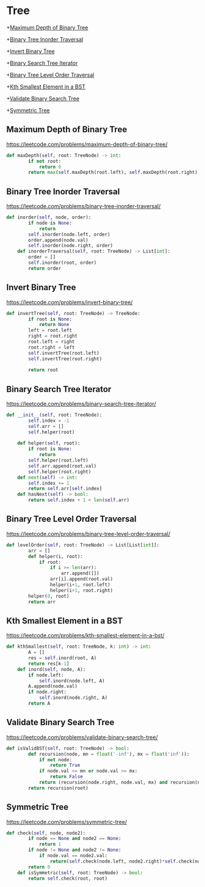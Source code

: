 # Tree

+[Maximum Depth of Binary Tree](#maximum-depth-of-binary-tree)

+[Binary Tree Inorder Traversal](#binary-tree-inorder-traversal)

+[Invert Binary Tree](#invert-binary-tree)

+[Binary Search Tree Iterator](#binary-search-yree-iterator)

+[Binary Tree Level Order Traversal](#binary-tree-level-order-traversal)

+[Kth Smallest Element in a BST](#kth-smallest-element-in-a-bst)

+[Validate Binary Search Tree](#validate-binary-search-tree)

+[Symmetric Tree](#symmetric-tree)

## Maximum Depth of Binary Tree

https://leetcode.com/problems/maximum-depth-of-binary-tree/ 

```python
def maxDepth(self, root: TreeNode) -> int:
        if not root:
            return 0
        return max(self.maxDepth(root.left), self.maxDepth(root.right)) + 1
```

## Binary Tree Inorder Traversal

https://leetcode.com/problems/binary-tree-inorder-traversal/ 

```python
def inorder(self, node, order):
        if node is None:
            return
        self.inorder(node.left, order)
        order.append(node.val)
        self.inorder(node.right, order)
    def inorderTraversal(self, root: TreeNode) -> List[int]:
        order = []
        self.inorder(root, order)
        return order
```

## Invert Binary Tree 

https://leetcode.com/problems/invert-binary-tree/ 

```python
def invertTree(self, root: TreeNode) -> TreeNode:
        if root is None:
            return None
        left = root.left
        right = root.right
        root.left = right
        root.right = left
        self.invertTree(root.left)
        self.invertTree(root.right)
       
        return root
```

## Binary Search Tree Iterator

https://leetcode.com/problems/binary-search-tree-iterator/

```python
def __init__(self, root: TreeNode):
        self.index = -1
        self.arr = []
        self.helper(root)
        
    def helper(self, root):
        if root is None:
            return
        self.helper(root.left)
        self.arr.append(root.val)
        self.helper(root.right)
    def next(self) -> int:
        self.index += 1
        return self.arr[self.index]
    def hasNext(self) -> bool:
        return self.index + 1 < len(self.arr)
```

## Binary Tree Level Order Traversal

https://leetcode.com/problems/binary-tree-level-order-traversal/ 

```python
def levelOrder(self, root: TreeNode) -> List[List[int]]:
        arr = []
        def helper(i, root):
            if root:
                if i >= len(arr):
                    arr.append([])
                arr[i].append(root.val)
                helper(i+1, root.left)
                helper(i+1, root.right)
        helper(0, root)
        return arr
```

## Kth Smallest Element in a BST

https://leetcode.com/problems/kth-smallest-element-in-a-bst/ 

```python
def kthSmallest(self, root: TreeNode, k: int) -> int:
        A = []
        res = self.inord(root, A)
        return res[k-1]
    def inord(self, node, A):
        if node.left:
            self.inord(node.left, A)
        A.append(node.val)
        if node.right:
            self.inord(node.right, A)    
        return A
```

## Validate Binary Search Tree

https://leetcode.com/problems/validate-binary-search-tree/

```python
def isValidBST(self, root: TreeNode) -> bool:
        def recursion(node, mn = float('-inf'), mx = float('inf')):
            if not node:
                return True
            if node.val <= mn or node.val >= mx:
                return False
            return (recursion(node.right, node.val, mx) and recursion(node.left, mn, node.val))
        return recursion(root)
```

## Symmetric Tree

https://leetcode.com/problems/symmetric-tree/ 

```python
def check(self, node, node2):
        if node == None and node2 == None:
            return 1
        if node != None and node2 != None:
            if node.val == node2.val:
                return(self.check(node.left, node2.right)*self.check(node.right, node2.left))
        return 0
    def isSymmetric(self, root: TreeNode) -> bool:
        return self.check(root, root)
```